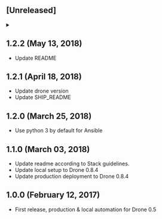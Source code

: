 ## [Unreleased]
<details>
  <summary>
  </summary>
</details>

## 1.2.2 (May 13, 2018)

* Update README

## 1.2.1 (April 18, 2018)

* Update drone version
* Update SHIP_README

## 1.2.0 (March 25, 2018)

* Use python 3 by default for Ansible

## 1.1.0 (March 03, 2018)

* Update readme according to Stack guidelines.
* Update local setup to Drone 0.8.4
* Update production deployment to Drone 0.8.4

## 1.0.0 (February 12, 2017)

* First release, production & local automation for Drone 0.5
